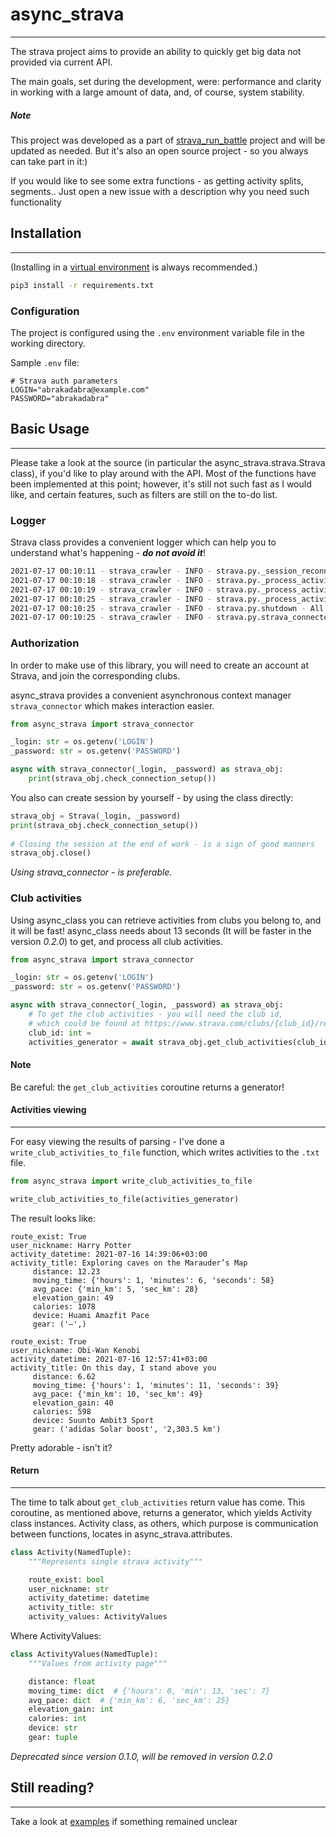 # async_strava
____

The strava project aims to provide an ability to quickly get big data not provided via current API.

The main goals, set during the development, were: performance and clarity in working with a large amount of data, 
and, of course, system stability.

##### Note
This project was developed as a part of [strava_run_battle](https://gitlab.com/mixa2130/strava_run_battle) project and
will be updated as needed. But it's also an open source project - so you always can take part in it:)

If you would like to see some extra functions - as getting activity splits, segments.. 
Just open a new issue with a description why you need such functionality

## Installation
____

(Installing in a [virtual environment](https://pypi.python.org/pypi/virtualenv) is always recommended.)

```bash
pip3 install -r requirements.txt
```

### Configuration
The project is configured using the `.env` environment variable file in the working directory.

Sample `.env` file:
```env
# Strava auth parameters
LOGIN="abrakadabra@example.com"
PASSWORD="abrakadabra"
```

## Basic Usage
____

Please take a look at the source (in particular the async_strava.strava.Strava class), if you'd like to play around with the API.
Most of the functions have been implemented at this point; however, it's still not such fast as I would like, and certain features, 
such as filters are still on the to-do list.

### Logger
Strava class provides a convenient logger which can help you to understand what's happening - ___do not avoid it___!
```bash
2021-07-17 00:10:11 - strava_crawler - INFO - strava.py._session_reconnecting - Session established
2021-07-17 00:10:18 - strava_crawler - INFO - strava.py._process_activity_page - Non-running activity https://www.strava.com/activities/..
2021-07-17 00:10:19 - strava_crawler - INFO - strava.py._process_activity_page - Non-running activity https://www.strava.com/activities/..
2021-07-17 00:10:25 - strava_crawler - INFO - strava.py._process_activity_page - Activity https://www.strava.com/activities/.. has been deleted
2021-07-17 00:10:25 - strava_crawler - INFO - strava.py.shutdown - All tasks are finished
2021-07-17 00:10:25 - strava_crawler - INFO - strava.py.strava_connector - Session closed
```

### Authorization
In order to make use of this library, you will need to create an account at Strava, and join the corresponding clubs.

async_strava provides a convenient asynchronous context manager `strava_connector` which makes interaction easier.
```python
from async_strava import strava_connector

_login: str = os.getenv('LOGIN')
_password: str = os.getenv('PASSWORD')

async with strava_connector(_login, _password) as strava_obj:
    print(strava_obj.check_connection_setup())
```

You also can create session by yourself - by using the class directly:
```python
strava_obj = Strava(_login, _password)
print(strava_obj.check_connection_setup())
    
# Closing the session at the end of work - is a sign of good manners
strava_obj.close()
```

_Using strava_connector - is preferable._

### Club activities
Using async_class you can retrieve activities from clubs you belong to, and it will be fast!
async_class needs about 13 seconds (It will be faster in the version _0.2.0_) to get, and process all club activities. 

```python
from async_strava import strava_connector

_login: str = os.getenv('LOGIN')
_password: str = os.getenv('PASSWORD')

async with strava_connector(_login, _password) as strava_obj:
    # To get the club activities - you will need the club id, 
    # which could be found at https://www.strava.com/clubs/{club_id}/recent_activity
    club_id: int = 
    activities_generator = await strava_obj.get_club_activities(club_id)
```
#### Note
Be careful: the `get_club_activities` coroutine returns a generator! 


#### Activities viewing
____

For easy viewing the results of parsing - I've done a `write_club_activities_to_file` function, 
which writes activities to the `.txt` file.

```python
from async_strava import write_club_activities_to_file

write_club_activities_to_file(activities_generator)
```

The result looks like: 
```text
route_exist: True
user_nickname: Harry Potter
activity_datetime: 2021-07-16 14:39:06+03:00
activity_title: Exploring caves on the Marauder’s Map
     distance: 12.23
     moving_time: {'hours': 1, 'minutes': 6, 'seconds': 58}
     avg_pace: {'min_km': 5, 'sec_km': 28}
     elevation_gain: 49
     calories: 1078
     device: Huami Amazfit Pace
     gear: ('—',)

route_exist: True
user_nickname: Obi-Wan Kenobi
activity_datetime: 2021-07-16 12:57:41+03:00
activity_title: On this day, I stand above you
     distance: 6.62
     moving_time: {'hours': 1, 'minutes': 11, 'seconds': 39}
     avg_pace: {'min_km': 10, 'sec_km': 49}
     elevation_gain: 40
     calories: 598
     device: Suunto Ambit3 Sport
     gear: ('adidas Solar boost', '2,303.5 km')
```

Pretty adorable - isn't it?


#### Return
____

The time to talk about `get_club_activities` return value has come.
This coroutine, as mentioned above, returns a generator, which yields Activity class instances.
Activity class, as others, which purpose is communication between functions,
locates in async_strava.attributes.

```python
class Activity(NamedTuple):
    """Represents single strava activity"""

    route_exist: bool
    user_nickname: str
    activity_datetime: datetime
    activity_title: str
    activity_values: ActivityValues
```

Where ActivityValues:

```python
class ActivityValues(NamedTuple):
    """Values from activity page"""

    distance: float
    moving_time: dict  # {'hours': 0, 'min': 13, 'sec': 7}
    avg_pace: dict  # {'min_km': 6, 'sec_km': 25}
    elevation_gain: int
    calories: int
    device: str
    gear: tuple
```
_Deprecated since version 0.1.0, will be removed in version 0.2.0_

## Still reading?
____
Take a look at [examples](https://github.com/mixa2130/strava/tree/master/examples) if something remained unclear